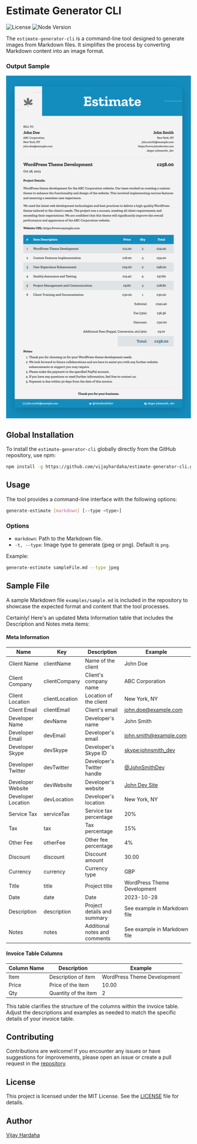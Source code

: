 # Estimate Generator CLI

![License](https://img.shields.io/badge/license-MIT-green) ![Node Version](https://img.shields.io/badge/node-%3E%3D16-blue)

The `estimate-generator-cli` is a command-line tool designed to generate images from Markdown files. It simplifies the process by converting Markdown content into an image format.

### Output Sample

![Output Sample](examples/output.png)

## Global Installation

To install the `estimate-generator-cli` globally directly from the GitHub repository, use npm:

```bash
npm install -g https://github.com/vijayhardaha/estimate-generator-cli.git
```

## Usage

The tool provides a command-line interface with the following options:

```bash
generate-estimate [markdown] [--type <type>]
```

### Options

- `markdown`: Path to the Markdown file.
- `-t, --type`: Image type to generate (jpeg or png). Default is `png`.

Example:

```bash
generate-estimate sampleFile.md --type jpeg
```

## Sample File

A sample Markdown file `examples/sample.md` is included in the repository to showcase the expected format and content that the tool processes.

Certainly! Here's an updated Meta Information table that includes the Description and Notes meta items:

#### Meta Information

| Name               | Key            | Description                   | Example                                           |
| ------------------ | -------------- | ----------------------------- | ------------------------------------------------- |
| Client Name        | clientName     | Name of the client            | John Doe                                          |
| Client Company     | clientCompany  | Client's company name         | ABC Corporation                                   |
| Client Location    | clientLocation | Location of the client        | New York, NY                                      |
| Client Email       | clientEmail    | Client's email                | john.doe@example.com                              |
| Developer Name     | devName        | Developer's name              | John Smith                                        |
| Developer Email    | devEmail       | Developer's email             | john.smith@example.com                            |
| Developer Skype    | devSkype       | Developer's Skype ID          | [skype:johnsmith_dev](skype:johnsmith_dev)        |
| Developer Twitter  | devTwitter     | Developer's Twitter handle    | [@JohnSmithDev](https://twitter.com/JohnSmithDev) |
| Developer Website  | devWebsite     | Developer's website           | [John Dev Site](https://www.johndevsite.com)      |
| Developer Location | devLocation    | Developer's location          | New York, NY                                      |
| Service Tax        | serviceTax     | Service tax percentage        | 20%                                               |
| Tax                | tax            | Tax percentage                | 15%                                               |
| Other Fee          | otherFee       | Other fee percentage          | 4%                                                |
| Discount           | discount       | Discount amount               | 30.00                                             |
| Currency           | currency       | Currency type                 | GBP                                               |
| Title              | title          | Project title                 | WordPress Theme Development                       |
| Date               | date           | Date                          | 2023-10-28                                        |
| Description        | description    | Project details and summary   | See example in Markdown file                      |
| Notes              | notes          | Additional notes and comments | See example in Markdown file                      |

#### Invoice Table Columns

| Column Name | Description          | Example                     |
| ----------- | -------------------- | --------------------------- |
| Item        | Description of item  | WordPress Theme Development |
| Price       | Price of the item    | 10.00                       |
| Qty         | Quantity of the item | 2                           |

This table clarifies the structure of the columns within the invoice table. Adjust the descriptions and examples as needed to match the specific details of your invoice table.

## Contributing

Contributions are welcome! If you encounter any issues or have suggestions for improvements, please open an issue or create a pull request in the [repository](https://github.com/vijayhardaha/estimate-generator-cli).

## License

This project is licensed under the MIT License. See the [LICENSE](./LICENSE) file for details.

## Author

[Vijay Hardaha](https://twitter.com/vijayhardaha)
